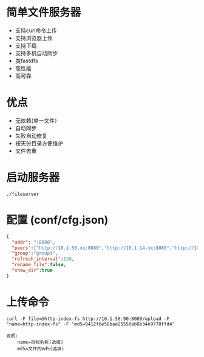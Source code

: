 # 简单文件服务器
- 支持curl命令上传
- 支持浏览器上传
- 支持下载
- 支持多机自动同步
- 类fastdfs
- 高性能
- 高可靠

# 优点

- 无依赖(单一文件）
- 自动同步
- 失败自动修复
- 按天分目录方便维护
- 文件去重



# 启动服务器

`./fileserver`

# 配置  (conf/cfg.json)
```json
{
  "addr": ":8080",
  "peers":["http://10.1.50.xx:8080","http://10.1.14.xx:8080","http://10.1.50.xx:8080"],
  "group":"group1",
  "refresh_interval":120,
  "rename_file":false,
  "show_dir":true
}
```


# 上传命令

`curl -F file=@http-index-fs http://10.1.50.90:8080/upload -F "name=http-index-fs" -F "md5=9412f6e58baa25550ab8b34e9778ffd4"` 	
```
说明:  
	name=目标名称(选填)
	md5=文件的md5(选填)
```
